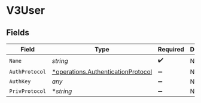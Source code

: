 # V3User


## Fields

| Field                                                                                   | Type                                                                                    | Required                                                                                | Description                                                                             |
| --------------------------------------------------------------------------------------- | --------------------------------------------------------------------------------------- | --------------------------------------------------------------------------------------- | --------------------------------------------------------------------------------------- |
| `Name`                                                                                  | *string*                                                                                | :heavy_check_mark:                                                                      | N/A                                                                                     |
| `AuthProtocol`                                                                          | [*operations.AuthenticationProtocol](../../models/operations/authenticationprotocol.md) | :heavy_minus_sign:                                                                      | N/A                                                                                     |
| `AuthKey`                                                                               | *any*                                                                                   | :heavy_minus_sign:                                                                      | N/A                                                                                     |
| `PrivProtocol`                                                                          | **string*                                                                               | :heavy_minus_sign:                                                                      | N/A                                                                                     |